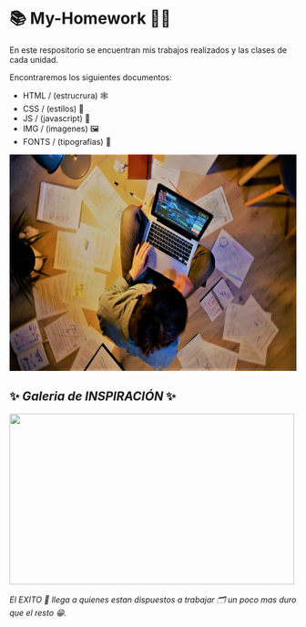 # 📚 My-Homework 👩‍💻
En este respositorio se encuentran mis trabajos realizados y las clases de cada unidad. 

Encontraremos los siguientes documentos:
- HTML / (estrucrura) 🕸
- CSS / (estilos) 🎨
- JS / (javascript) 🧠
- IMG / (imagenes) 🖼
- FONTS / (tipografias) 💯

<img src="https://github.com/Alebalt2021/My-Homework/blob/main/Clases-Flex/assets/images/imagen%20de%20estudio.jpg" width="700" height="380">

## ✨ ___Galeria de INSPIRACIÓN___ ✨
<img src="https://c.tenor.com/xgdko3RDQm4AAAAC/animo-tu-puedes.gif" width="500" height="300">

_El EXITO 🌟 llega a quienes estan dispuestos a trabajar 🗂 un poco mas duro que el resto 😁._

